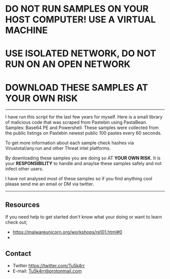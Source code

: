 # **DO NOT RUN SAMPLES ON YOUR HOST COMPUTER! USE A VIRTUAL MACHINE**
# **USE ISOLATED NETWORK, DO NOT RUN ON AN OPEN NETWORK**
# **DOWNLOAD THESE SAMPLES AT YOUR OWN RISK**

-----------------------------------------------------

I have run this script for the last few years for myself. Here is a small library of malicious code that was scraped from Pastebin using PastaBean. Samples: Base64 PE and Powershell. These samples were collected from the public listings on Pastebin newest public 100 pastes every 60 seconds.

To get more information about each sample check hashes via Virustotal/any.run and other Threat intel platforms.

By downloading these samples you are doing so AT **YOUR OWN RISK**. It is your **RESPONSIBILITY** to handle and anaylse these samples safely and not infect other users.

I have not analysed most of these samples so if you find anything cool please send me an email or DM via twitter.

-----------------------------------------------------
## Resources
If you need help to get started don't know what your doing or want to learn check out;
- https://malwareunicorn.org/workshops/re101.html#0
- 

## Contact
- Twitter https://twitter.com/Tu5k4rr
- E-mail: Tu5k4rr@protonmail.com


